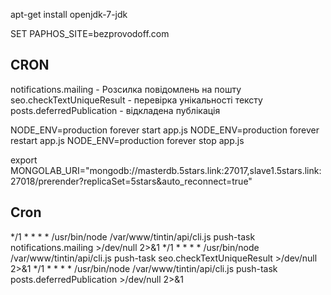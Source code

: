 apt-get install openjdk-7-jdk


SET PAPHOS_SITE=bezprovodoff.com


## CRON

notifications.mailing - Розсилка повідомлень на пошту
seo.checkTextUniqueResult - перевірка унікальності тексту
posts.deferredPublication - відкладена публікація

NODE_ENV=production forever start app.js
NODE_ENV=production forever restart app.js
NODE_ENV=production forever stop app.js

export MONGOLAB_URI="mongodb://masterdb.5stars.link:27017,slave1.5stars.link:27018/prerender?replicaSet=5stars&auto_reconnect=true"

## Cron

*/1 * * * * /usr/bin/node /var/www/tintin/api/cli.js push-task notifications.mailing >/dev/null 2>&1
*/1 * * * * /usr/bin/node /var/www/tintin/api/cli.js push-task seo.checkTextUniqueResult >/dev/null 2>&1
*/1 * * * * /usr/bin/node /var/www/tintin/api/cli.js push-task posts.deferredPublication >/dev/null 2>&1
